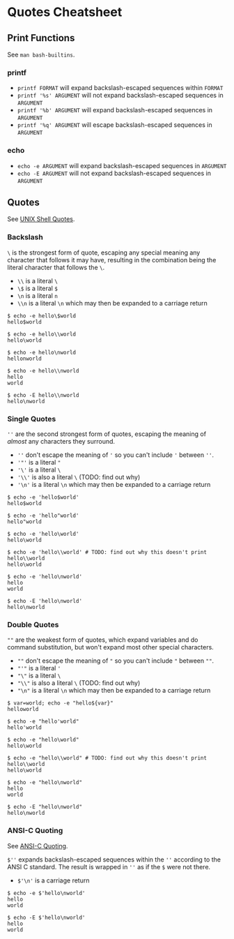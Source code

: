 Quotes Cheatsheet
=================

Print Functions
---------------

See `man bash-builtins`.

### printf

- `printf FORMAT` will expand backslash-escaped sequences within `FORMAT`
- `printf '%s' ARGUMENT` will not expand backslash-escaped sequences in
  `ARGUMENT`
- `printf '%b' ARGUMENT` will expand backslash-escaped sequences in `ARGUMENT`
- `printf '%q' ARGUMENT` will escape backslash-escaped sequences in `ARGUMENT`

### echo

- `echo -e ARGUMENT` will expand backslash-escaped sequences in `ARGUMENT`
- `echo -E ARGUMENT` will not expand backslash-escaped sequences in `ARGUMENT`

Quotes
------

See [UNIX Shell Quotes](https://grymoire.com/unix/Quote.html).

### Backslash

`\` is the strongest form of quote, escaping any special meaning any character
that follows it may have, resulting in the combination being the literal
character that follows the `\`.

- `\\` is a literal `\`
- `\$` is a literal `$`
- `\n` is a literal `n`
- `\\n` is a literal `\n` which may then be expanded to a carriage return

```Shell
$ echo -e hello\$world
hello$world

$ echo -e hello\\world
hello\world

$ echo -e hello\nworld
hellonworld

$ echo -e hello\\nworld
hello
world

$ echo -E hello\\nworld
hello\nworld
```

### Single Quotes

`''` are the second strongest form of quotes, escaping the meaning of *almost*
any characters they surround.

- `''` don't escape the meaning of `'` so you can't include `'` between `''`.
- `'"'` is a literal `"`
- `'\'` is a literal `\`
- `'\\'` is also a literal `\` (TODO: find out why)
- `'\n'` is a literal `\n` which may then be expanded to a carriage return

```Shell
$ echo -e 'hello$world'
hello$world

$ echo -e 'hello"world'
hello"world

$ echo -e 'hello\world'
hello\world

$ echo -e 'hello\\world' # TODO: find out why this doesn't print hello\\world
hello\world

$ echo -e 'hello\nworld'
hello
world

$ echo -E 'hello\nworld'
hello\nworld
```

### Double Quotes

`""` are the weakest form of quotes, which expand variables and do command
substitution, but won't expand most other special characters.

- `""` don't escape the meaning of `"` so you can't include `"` between `""`.
- `"'"` is a literal `'`
- `"\"` is a literal `\`
- `"\\"` is also a literal `\` (TODO: find out why)
- `"\n"` is a literal `\n` which may then be expanded to a carriage return

```Shell
$ var=world; echo -e "hello${var}"
helloworld

$ echo -e "hello'world"
hello'world

$ echo -e "hello\world"
hello\world

$ echo -e "hello\\world" # TODO: find out why this doesn't print hello\\world
hello\world

$ echo -e "hello\nworld"
hello
world

$ echo -E "hello\nworld"
hello\nworld
```

### ANSI-C Quoting

See [ANSI-C
Quoting](https://www.gnu.org/software/bash/manual/html_node/ANSI_002dC-Quoting.html#ANSI_002dC-Quoting).

`$''` expands backslash-escaped sequences within the `''` according to the
ANSI C standard. The result is wrapped in `''` as if the `$` were not there.

- `$'\n'` is a carriage return

```Shell
$ echo -e $'hello\nworld'
hello
world

$ echo -E $'hello\nworld'
hello
world
```

